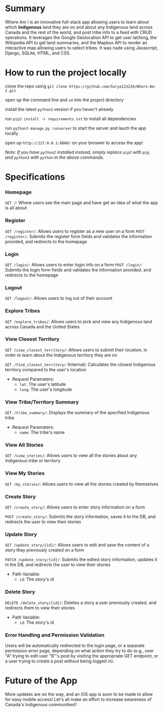 
# Summary
Where Am I is an innovative full-stack app allowing users to learn about which **Indigenous** land they are on and about any Indigenous land across Canada and the rest of the world, and post tribe info to a feed with CRUD operations. It leverages the Google Geolocation API to get user lat/long, the Wikipedia API to get land summaries, and the Mapbox API to render an interactive map allowing users to select tribes. It was nade using Javascript, Django, SQLite, HTML, and CSS.

# How to run the project locally
clone the repo using `git clone https://github.com/Surya123234/Where-Am-I.git` 

open up the command line and `cd` into the project directory

install the latest `python3` version if you haven't already

run `pip3 install -r requirements.txt` to install all dependencies

run `python3 manage.py runserver` to start the server and lauch the app locally

open up `http://127.0.0.1:8000/` on your broswer to access the app!

_Note: If you have `python2` installed instead, simply replace `pip3` with `pip`, and `python3` with `python` in the above commands._

# Specifications

### Homepage
`GET /`: Where users see the main page and have get an idea of what the app is all about

### Register
`GET /register/`: Allows users to register as a new user on a form
`POST /register/`: Submits the register form fields and validates the information provided, and redirects to the homepage

### Login
`GET /login/`: Allows users to enter login info on a form
`POST /login/`: Submits the login form fields and validates the information provided, and redirects to the homepage

### Logout
`GET /logout/`: Allows users to log out of their account

### Explore Tribes
`GET /explore_tribes/`: Allows users to pick and view any Indigenous land across Canada and the United States

### View Closest Territory
`GET /view_closest_territory/`: Allows users to submit their location, in order to learn about the Indigenous territory they are on

`GET /find_closest_territory/` (Internal): Calculates the closest Indigenous territory compared to the user's location
  - Request Paramaters:
    - `lat`: The user's latitude
    - `long`: The user's longitude

### View Tribe/Territory Summary
`GET /tribe_summary/`: Displays the summary of the specified Indigenous tribe
  - Request Paramaters:
    - `name`: The tribe's name
   
### View All Stories
`GET /view_stories/`: Allows users to view all the stories about any Indigenous tribe or territory

### View My Stories
`GET /my_stories/`: Allows users to view all the stories created by themselves

### Create Story
`GET /create_story/`: Allows users to enter story information on a form

`POST /create_story/`: Submits the story information, saves it to the DB, and redirects the user to view their stories

### Update Story
`GET /update_story/{id}/`: Allows users to edit and save the content of a story they previously created on a form

`PATCH /update_story/{id}/`: Submits the edited story information, updates it in the DB, and redirects the user to view their stories
  - Path Variable:
    - `id`: The story's id

### Delete Story
`DELETE /delete_story/{id}/`: Deletes a story a user previously created, and redirects them to view their stories 
  - Path Variable:
    - `id`: The story's id

### Error Handling and Permission Validation
Users will be automatically redirected to the login page, or a separate permission error page, depending on what action they try to do (e.g., user "A" trying to edit user "B"'s post by visiting the appropriate GET endpoint, or a user trying to create a post without being logged in).

# Future of the App
More updates are on the way, and an iOS app is soon to be made to allow for easy mobile access! Let's all make an effort to increase awareness of Canada's Indigenous communities!!








